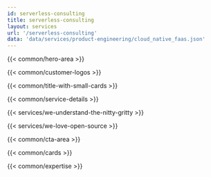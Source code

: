 ```yaml
---
id: serverless-consulting
title: serverless-consulting
layout: services
url: '/serverless-consulting'
data: 'data/services/product-engineering/cloud_native_faas.json'
---
```


<!-- Build Better Cloud Native Products Faster -->
{{< common/hero-area >}}
<!-- Trusted by leading companies -->
{{< common/customer-logos >}}
<!-- Serverless Consulting Services Benefits -->
{{< common/title-with-small-cards >}}
<!-- Your End-to-End Serverless Consulting Services Partner -->
{{< common/service-details >}}
<!-- We Understand the Nitty-Gritty! -->
{{< services/we-understand-the-nitty-gritty >}}
<!-- We Love Open Source -->
{{< services/we-love-open-source >}}
<!-- Ready to Build Better Cloud Native Products? -->
{{< common/cta-area >}}
<!-- Why Choose AppsCode as your Serverless Consulting Partner? -->
{{< common/cards >}}
<!-- Team with the Diverse Set of Technical Expertise -->
{{< common/expertise >}}

